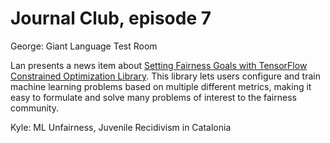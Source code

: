 # Journal Club, episode 7

George: Giant Language Test Room

Lan presents a news item about [Setting Fairness Goals with TensorFlow Constrained Optimization Library](https://ai.googleblog.com/2020/02/setting-fairness-goals-with-tensorflow.html). This library lets users configure and train machine learning problems based on multiple different metrics, making it easy to formulate and solve many problems of interest to the fairness community.

Kyle: ML Unfairness, Juvenile Recidivism in Catalonia

